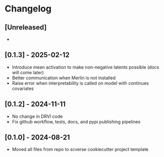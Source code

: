 # Changelog

## [Unreleased]

-

## [0.1.3] - 2025-02-12

-   Introduce mean activation to make non-negative latents possible (docs will come later)
-   Better communication when Merlin is not installed
-   Raise error when interpretability is called on model with continues covariates

## [0.1.2] - 2024-11-11

-   No change in DRVI code
-   Fix github workflow, tests, docs, and pypi publishing pipelines

## [0.1.0] - 2024-08-21

-   Moved all files from repo to scverse cookiecutter project template
